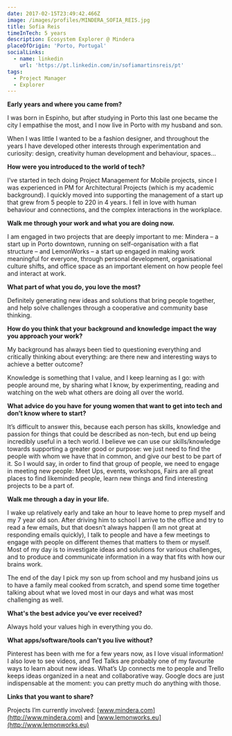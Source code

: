 ```yaml
---
date: 2017-02-15T23:49:42.466Z
image: /images/profiles/MINDERA_SOFIA_REIS.jpg
title: Sofia Reis
timeInTech: 5 years
description: Ecosystem Explorer @ Mindera
placeOfOrigin: 'Porto, Portugal'
socialLinks:
  - name: linkedin
    url: 'https://pt.linkedin.com/in/sofiamartinsreis/pt'
tags:
  - Project Manager
  - Explorer
---
```


**Early years and where you came from?**

I was born in Espinho, but after studying in Porto this last one became the city I empathise the most, and I now live in Porto with my husband and son.

When I was little I wanted to be a fashion designer, and throughout the years I have developed other interests through experimentation and curiosity: design, creativity human development and behaviour, spaces...

**How were you introduced to the world of tech?**

I’ve started in tech doing Project Management for Mobile projects, since I was experienced in PM for Architectural Projects (which is my academic background). I quickly moved into supporting the management of a start up that grew from 5 people to 220 in 4 years. I fell in love with human behaviour and connections, and the complex interactions in the workplace.

**Walk me through your work and what you are doing now.**

I am engaged in two projects that are deeply important to me: Mindera – a start up in Porto downtown, running on self-organisation with a flat structure – and LemonWorks – a start up engaged in making work meaningful for everyone, through personal development, organisational culture shifts, and office space as an important element on how people feel and interact at work.

**What part of what you do, you love the most?**

Definitely generating new ideas and solutions that bring people together, and help solve challenges through a cooperative and community base thinking.

**How do you think that your background and knowledge impact the way you approach your work?**

My background has always been tied to questioning everything and critically thinking about everything: are there new and interesting ways to achieve a better outcome?

Knowledge is something that I value, and I keep learning as I go: with people around me, by sharing what I know, by experimenting, reading and watching on the web what others are doing all over the world.

**What advice do you have for young women that want to get into tech and don’t know where to start?**

It’s difficult to answer this, because each person has skills, knowledge and passion for things that could be described as non-tech, but end up being incredibly useful in a tech world. I believe we can use our skills/knowledge towards supporting a greater good or purpose: we just need to find the people with whom we have that in common, and give our best to be part of it. So I would say, in order to find that group of people, we need to engage in meeting new people: Meet Ups, events, workshops, Fairs are all great places to find likeminded people, learn new things and find interesting projects to be a part of.

**Walk me through a day in your life.**

I wake up relatively early and take an hour to leave home to prep myself and my 7 year old son. After driving him to school I arrive to the office and try to read a few emails, but that doesn’t always happen (I am not great at responding emails quickly), I talk to people and have a few meetings to engage with people on different themes that matters to them or myself. Most of my day is to investigate ideas and solutions for various challenges, and to produce and communicate information in a way that fits with how our brains work.

The end of the day I pick my son up from school and my husband joins us to have a family meal cooked from scratch, and spend some time together talking about what we loved most in our days and what was most challenging as well.

**What's the best advice you've ever received?**

Always hold your values high in everything you do.

**What apps/software/tools can't you live without?**

Pinterest has been with me for a few years now, as I love visual information! I also love to see videos, and Ted Talks are probably one of my favourite ways to learn about new ideas. What’s Up connects me to people and Trello keeps ideas organized in a neat and collaborative way. Google docs are just indispensable at the moment: you can pretty much do anything with those.

**Links that you want to share?**

Projects I’m currently involved: [www.mindera.com](http://www.mindera.com) and [www.lemonworks.eu](http://www.lemonworks.eu)